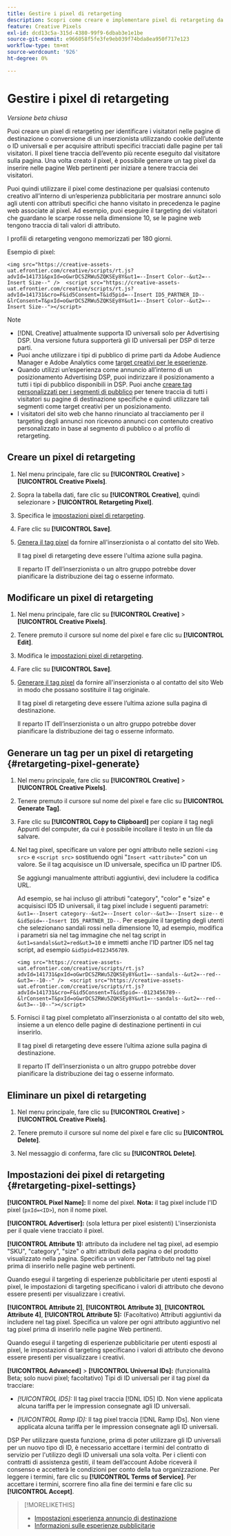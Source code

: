 ```yaml
---
title: Gestire i pixel di retargeting
description: Scopri come creare e implementare pixel di retargeting da utilizzare come destinazioni per le esperienze pubblicitarie.
feature: Creative Pixels
exl-id: dcd13c5a-315d-4380-99f9-6dbab3e1e1be
source-git-commit: e966058f5fe3fe9eb039f74bda8ea950f717e123
workflow-type: tm+mt
source-wordcount: '926'
ht-degree: 0%

---
```


# Gestire i pixel di retargeting

*Versione beta chiusa*

<!-- Note to self: These aren't segments -- we don't create a pool of users. -->

Puoi creare un pixel di retargeting per identificare i visitatori nelle pagine di destinazione o conversione di un inserzionista utilizzando cookie dell’utente o ID universali e per acquisire attributi specifici tracciati dalle pagine per tali visitatori. Il pixel tiene traccia dell’evento più recente eseguito dal visitatore sulla pagina. Una volta creato il pixel, è possibile generare un tag pixel da inserire nelle pagine Web pertinenti per iniziare a tenere traccia dei visitatori.<!-- Note to self: surfer id=cookie or universal ID -->

Puoi quindi utilizzare il pixel come destinazione per qualsiasi contenuto creativo all’interno di un’esperienza pubblicitaria per mostrare annunci solo agli utenti con attributi specifici che hanno visitato in precedenza le pagine web associate al pixel. Ad esempio, puoi eseguire il targeting dei visitatori che guardano le scarpe rosse nella dimensione 10, se le pagine web tengono traccia di tali valori di attributo.<!-- better example? Make sure they match attribute examples below -->

I profili di retargeting vengono memorizzati per 180 giorni.

Esempio di pixel:

```
<img src="https://creative-assets-uat.efrontier.com/creative/scripts/rt.js?advId=141731&pxId=oGwrDCSZRWu5ZQKSEy8Y&ut1=--Insert Color--&ut2=--Insert Size--" />  <script src="https://creative-assets-uat.efrontier.com/creative/scripts/rt.js?advId=141731&cro=F&id5Consent=T&id5pid=--Insert ID5_PARTNER_ID--&lrConsent=T&pxId=oGwrDCSZRWu5ZQKSEy8Y&ut1=--Insert Color--&ut2=--Insert Size--"></script>
```

>[!NOTE]
>
> * [!DNL Creative] attualmente supporta ID universali solo per Advertising DSP. Una versione futura supporterà gli ID universali per DSP di terze parti.<!-- Clarify this and reword as needed  -->
>* Puoi anche utilizzare i tipi di pubblico di prime parti da Adobe Audience Manager e Adobe Analytics come [target creativi per le esperienze](/help/creative/experiences/experience-settings-targeting.md).
>* Quando utilizzi un’esperienza come annuncio all’interno di un posizionamento Advertising DSP, puoi indirizzare il posizionamento a tutti i tipi di pubblico disponibili in DSP. Puoi anche [creare tag personalizzati per i segmenti di pubblico](/help/dsp/audiences/custom-segment-create.md) per tenere traccia di tutti i visitatori su pagine di destinazione specifiche e quindi utilizzare tali segmenti come target creativi per un posizionamento.
>* I visitatori del sito web che hanno rinunciato al tracciamento per il targeting degli annunci non ricevono annunci con contenuto creativo personalizzato in base al segmento di pubblico o al profilo di retargeting.

## Creare un pixel di retargeting

1. Nel menu principale, fare clic su **[!UICONTROL Creative]** > **[!UICONTROL Creative Pixels]**.

1. Sopra la tabella dati, fare clic su **[!UICONTROL Creative]**, quindi selezionare > **[!UICONTROL Retargeting Pixel]**.

1. Specifica le [impostazioni pixel di retargeting](#retargeting-pixel-settings).

1. Fare clic su **[!UICONTROL Save]**.

1. [Genera il tag pixel](#retargeting-pixel-generate) da fornire all&#39;inserzionista o al contatto del sito Web.

   Il tag pixel di retargeting deve essere l&#39;ultima azione sulla pagina.<!-- verify here and below -->

   Il reparto IT dell’inserzionista o un altro gruppo potrebbe dover pianificare la distribuzione dei tag o esserne informato.

## Modificare un pixel di retargeting

1. Nel menu principale, fare clic su **[!UICONTROL Creative]** > **[!UICONTROL Creative Pixels]**.

1. Tenere premuto il cursore sul nome del pixel e fare clic su **[!UICONTROL Edit]**.

1. Modifica le [impostazioni pixel di retargeting](#retargeting-pixel-settings).

1. Fare clic su **[!UICONTROL Save]**.

1. [Generare il tag pixel](#retargeting-pixel-generate) da fornire all&#39;inserzionista o al contatto del sito Web in modo che possano sostituire il tag originale.

   Il tag pixel di retargeting deve essere l’ultima azione sulla pagina di destinazione.

   Il reparto IT dell’inserzionista o un altro gruppo potrebbe dover pianificare la distribuzione dei tag o esserne informato.

## Generare un tag per un pixel di retargeting {#retargeting-pixel-generate}

1. Nel menu principale, fare clic su **[!UICONTROL Creative]** > **[!UICONTROL Creative Pixels]**.

1. Tenere premuto il cursore sul nome del pixel e fare clic su **[!UICONTROL Generate Tag]**.

1. Fare clic su **[!UICONTROL Copy to Clipboard]** per copiare il tag negli Appunti del computer, da cui è possibile incollare il testo in un file da salvare.

1. Nel tag pixel, specificare un valore per ogni attributo nelle sezioni `<img src>` e `<script src>` sostituendo ogni &quot;`Insert <attribute>`&quot; con un valore. Se il tag acquisisce un ID universale, specifica un ID partner ID5.

   Se aggiungi manualmente attributi aggiuntivi, devi includere la codifica URL.

   Ad esempio, se hai incluso gli attributi &quot;category&quot;, &quot;color&quot; e &quot;size&quot; e acquisisci ID5 ID universali, il tag pixel include i seguenti parametri: `&ut1=--Insert category--&ut2=--Insert color--&ut3=--Insert size--` e `&id5pid=--Insert ID5_PARTNER_ID--`. Per eseguire il targeting degli utenti che selezionano sandali rossi nella dimensione 10, ad esempio, modifica i parametri sia nel tag immagine che nel tag script in `&ut1=sandals&ut2=red&ut3=10` e immetti anche l&#39;ID partner ID5 nel tag script, ad esempio `&id5pid=0123456789`.

   `<img src="https://creative-assets-uat.efrontier.com/creative/scripts/rt.js?advId=141731&pxId=oGwrDCSZRWu5ZQKSEy8Y&ut1=--sandals--&ut2=--red--&ut3=--10--" />  <script src="https://creative-assets-uat.efrontier.com/creative/scripts/rt.js?advId=141731&cro=F&id5Consent=T&id5pid=--0123456789--&lrConsent=T&pxId=oGwrDCSZRWu5ZQKSEy8Y&ut1=--sandals--&ut2=--red--&ut3=--10--"></script>`

1. Fornisci il tag pixel completato all’inserzionista o al contatto del sito web, insieme a un elenco delle pagine di destinazione pertinenti in cui inserirlo.

   Il tag pixel di retargeting deve essere l’ultima azione sulla pagina di destinazione.

   Il reparto IT dell’inserzionista o un altro gruppo potrebbe dover pianificare la distribuzione dei tag o esserne informato.

## Eliminare un pixel di retargeting

1. Nel menu principale, fare clic su **[!UICONTROL Creative]** > **[!UICONTROL Creative Pixels]**.

1. Tenere premuto il cursore sul nome del pixel e fare clic su **[!UICONTROL Delete]**.

1. Nel messaggio di conferma, fare clic su **[!UICONTROL Delete]**.

## Impostazioni dei pixel di retargeting {#retargeting-pixel-settings}

**[!UICONTROL Pixel Name]:** Il nome del pixel. **Nota:** il tag pixel include l&#39;ID pixel (`pxId=<ID>`), non il nome pixel.

**[!UICONTROL Advertiser]:** (sola lettura per pixel esistenti) L&#39;inserzionista per il quale viene tracciato il pixel.

**[!UICONTROL Attribute 1]:** attributo da includere nel tag pixel, ad esempio &quot;SKU&quot;, &quot;category&quot;, &quot;size&quot; o altri attributi della pagina o del prodotto visualizzato nella pagina. Specifica un valore per l’attributo nel tag pixel prima di inserirlo nelle pagine web pertinenti.

Quando esegui il targeting di esperienze pubblicitarie per utenti esposti al pixel, le impostazioni di targeting specificano i valori di attributo che devono essere presenti per visualizzare i creativi.

**[!UICONTROL Attribute 2]**, **[!UICONTROL Attribute 3]**, **[!UICONTROL Attribute 4]**, **[!UICONTROL Attribute 5]:** (Facoltativo) Attributi aggiuntivi da includere nel tag pixel. Specifica un valore per ogni attributo aggiuntivo nel tag pixel prima di inserirlo nelle pagine Web pertinenti.

Quando esegui il targeting di esperienze pubblicitarie per utenti esposti al pixel, le impostazioni di targeting specificano i valori di attributo che devono essere presenti per visualizzare i creativi.

**[!UICONTROL Advanced]** > **[!UICONTROL Universal IDs]:** (funzionalità Beta; solo nuovi pixel; facoltativo) Tipi di ID universali per il tag pixel da tracciare:

* *[!UICONTROL ID5]:* Il tag pixel traccia [!DNL ID5] ID. Non viene applicata alcuna tariffa per le impression consegnate agli ID universali.

* *[!UICONTROL Ramp ID]:* Il tag pixel traccia [!DNL Ramp IDs]. Non viene applicata alcuna tariffa per le impression consegnate agli ID universali.

DSP Per utilizzare questa funzione, prima di poter utilizzare gli ID universali per un nuovo tipo di ID, è necessario accettare i termini del contratto di servizio per l&#39;utilizzo degli ID universali una sola volta. Per i clienti con contratti di assistenza gestiti, il team dell’account Adobe riceverà il consenso e accetterà le condizioni per conto della tua organizzazione. Per leggere i termini, fare clic su **[!UICONTROL Terms of Service]**. Per accettare i termini, scorrere fino alla fine dei termini e fare clic su **[!UICONTROL Accept]**.

>[!MORELIKETHIS]
>
>* [Impostazioni esperienza annuncio di destinazione](/help/creative/experiences/experience-settings-targeting.md)
>* [Informazioni sulle esperienze pubblicitarie](/help/creative/experiences/experience-about.md)
